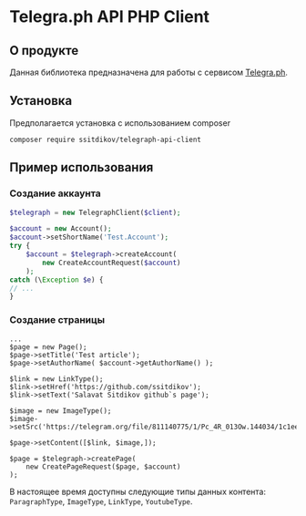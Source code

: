 # Telegra.ph API PHP Client 
## О продукте
Данная библиотека предназначена для работы с сервисом [Telegra.ph](https://telegra.ph).

## Установка
Предполагается установка с использованием composer
```
composer require ssitdikov/telegraph-api-client
```

## Пример использования
### Создание аккаунта
```php
$telegraph = new TelegraphClient($client);

$account = new Account();
$account->setShortName('Test.Account');
try {
    $account = $telegraph->createAccount(
        new CreateAccountRequest($account)
    );
catch (\Exception $e) {
// ...
}

```

### Создание страницы
```
...
$page = new Page();
$page->setTitle('Test article');
$page->setAuthorName( $account->getAuthorName() );

$link = new LinkType();
$link->setHref('https://github.com/ssitdikov');
$link->setText('Salavat Sitdikov github`s page');

$image = new ImageType();
$image->setSrc('https://telegram.org/file/811140775/1/Pc_4R_013Ow.144034/1c1eeaa592370d0b93');

$page->setContent([$link, $image,]);

$page = $telegraph->createPage(
    new CreatePageRequest($page, $account)
);
```

В настоящее время доступны следующие типы данных контента:
`ParagraphType`, `ImageType`, `LinkType`, `YoutubeType`.